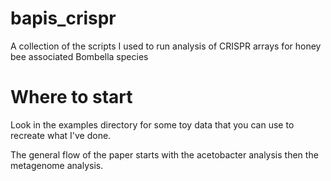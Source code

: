 # bapis_crispr
A collection of the scripts I used to run analysis of CRISPR arrays for honey bee associated Bombella species

# Where to start

Look in the examples directory for some toy data that you can use to recreate what I've done.

The general flow of the paper starts with the acetobacter analysis then the metagenome analysis.
